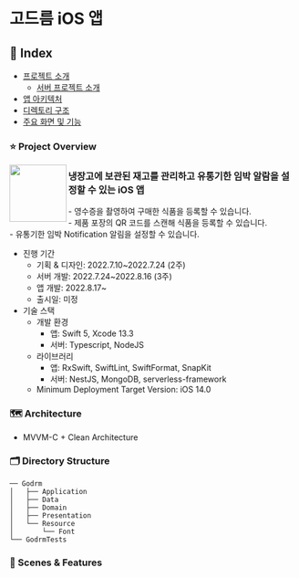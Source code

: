 # 고드름 iOS 앱

## 🔖 Index

- [프로젝트 소개](#%EF%B8%8F-project-overview)
  - [서버 프로젝트 소개](https://github.com/SongTaehwan/godrm-server#%EF%B8%8F-introduction)
- [앱 아키텍처](#-architecture)
- [디렉토리 구조](#-directory-structure)
- [주요 화면 및 기능](#-scenes--features)

### ⭐️ Project Overview
<img align="left" width="100" height="100" src="https://user-images.githubusercontent.com/42037023/185821213-cc713735-8bb7-4ee5-829f-5fd081843500.png">
<h3>냉장고에 보관된 재고를 관리하고 유통기한 임박 알람을 설정할 수 있는 iOS 앱</h3>
- 영수증을 촬영하여 구매한 식품을 등록할 수 있습니다.<br/>
- 제품 포장의 QR 코드를 스캔해 식품을 등록할 수 있습니다.<br/>
- 유통기한 임박 Notification 알림을 설정할 수 있습니다.

- 진행 기간
  - 기획 & 디자인: 2022.7.10~2022.7.24 (2주)
  - 서버 개발: 2022.7.24~2022.8.16 (3주)
  - 앱 개발: 2022.8.17~
  - 출시일: 미정
- 기술 스택
  - 개발 환경
    - 앱: Swift 5, Xcode 13.3
    - 서버: Typescript, NodeJS
  - 라이브러리
    - 앱: RxSwift, SwiftLint, SwiftFormat, SnapKit
    - 서버: NestJS, MongoDB, serverless-framework
  - Minimum Deployment Target Version: iOS 14.0
### 🗺 Architecture
- MVVM-C + Clean Architecture


### 🗂 Directory Structure

```
── Godrm
│   ├── Application
│   ├── Data
│   ├── Domain
│   ├── Presentation
│   └── Resource
│       └── Font
└── GodrmTests
```

### 🌠 Scenes & Features
